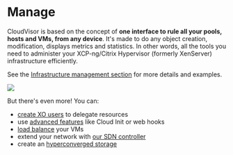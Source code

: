 # Manage

CloudVisor is based on the concept of **one interface to rule all your pools, hosts and VMs, from any device**. It's made to do any object creation, modification, displays metrics and statistics. In other words, all the tools you need to administer your XCP-ng/Citrix Hypervisor (formerly XenServer) infrastructure efficiently.

See the [Infrastructure management section](manage_infrastructure.md) for more details and examples.

![](https://xen-orchestra.com/assets/stats.png)

But there's even more! You can:

- [create XO users](users.md) to delegate resources
- use [advanced features](advanced.md) like Cloud Init or web hooks
- [load balance](load_balancing.md) your VMs
- extend your network with [our SDN controller](sdn_controller.md)
- create an [hyperconverged storage](xosan.md)
